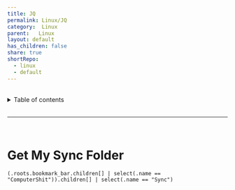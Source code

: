 ```yaml
---
title: JQ  
permalink: Linux/JQ  
category:  Linux  
parent:   Linux  
layout: default  
has_children: false  
share: true  
shortRepo:  
  - linux  
  - default  
---
```

  
  
<br/>  
  
<details markdown="block">  
<summary>  
Table of contents  
</summary>  
{: .text-delta }  
1. TOC  
{:toc}  
</details>  
  
<br/>  
  
***  
  
<br/>  
  
# Get My Sync Folder  
  
```shell  
(.roots.bookmark_bar.children[] | select(.name == "ComputerShit")).children[] | select(.name == "Sync")  
```